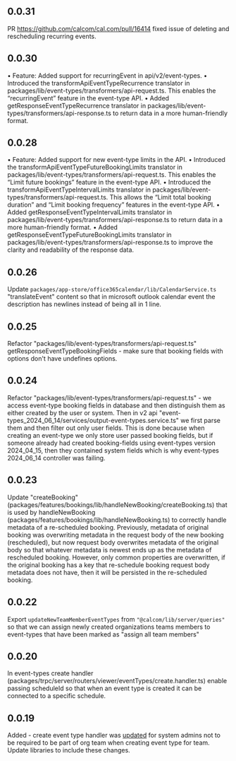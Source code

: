 ## 0.0.31 
PR https://github.com/calcom/cal.com/pull/16414 fixed issue of deleting and rescheduling recurring events.

## 0.0.30 
•	Feature: Added support for recurringEvent in api/v2/event-types.
	•	Introduced the transformApiEventTypeRecurrence translator in packages/lib/event-types/transformers/api-request.ts. This enables the “recurringEvent” feature in the event-type API.
	•	Added getResponseEventTypeRecurrence translator in packages/lib/event-types/transformers/api-response.ts to return data in a more human-friendly format.

## 0.0.28 
•	Feature: Added support for new event-type limits in the API.
	•	Introduced the transformApiEventTypeFutureBookingLimits translator in packages/lib/event-types/transformers/api-request.ts. This enables the “Limit future bookings” feature in the event-type API.
	•	Introduced the transformApiEventTypeIntervalLimits translator in packages/lib/event-types/transformers/api-request.ts. This allows the “Limit total booking duration” and “Limit booking frequency” features in the event-type API.
	•	Added getResponseEventTypeIntervalLimits translator in packages/lib/event-types/transformers/api-response.ts to return data in a more human-friendly format.
	•	Added getResponseEventTypeFutureBookingLimits translator in packages/lib/event-types/transformers/api-response.ts to improve the clarity and readability of the response data.

## 0.0.26
Update `packages/app-store/office365calendar/lib/CalendarService.ts` "translateEvent" content so that in microsoft outlook calendar event the description
has newlines instead of being all in 1 line.

## 0.0.25
Refactor "packages/lib/event-types/transformers/api-request.ts" getResponseEventTypeBookingFields - make sure that booking fields with options don't have
undefines options.

## 0.0.24
Refactor "packages/lib/event-types/transformers/api-request.ts" - we access event-type booking fields in database and then distinguish them as either
created by the user or system. Then in v2 api "event-types_2024_06_14/services/output-event-types.service.ts" we first parse them and then filter
out only user fields. This is done because when creating an event-type we only store user passed booking fields, but if someone already had created
booking-fields using event-types version 2024_04_15, then they contained system fields which is why event-types 2024_06_14 controller was failing.

## 0.0.23
Update "createBooking" (packages/features/bookings/lib/handleNewBooking/createBooking.ts) that is used by handleNewBooking (packages/features/bookings/lib/handleNewBooking.ts) to correctly handle metadata of a re-scheduled booking. Previously,
metadata of original booking was overwriting metadata in the request body of the new booking (rescheduled), but now
request body overwrites metadata of the original body so that whatever metadata is newest ends up as the metadata of rescheduled booking. However, only common properties are overwritten, if the original booking has a key that re-schedule booking request body metadata does not have, then it will be persisted in the re-scheduled booking.

## 0.0.22
Export `updateNewTeamMemberEventTypes` from `"@calcom/lib/server/queries"` so that we can assign newly created organizations
teams members to event-types that have been marked as "assign all team members"

## 0.0.20
In event-types create handler (packages/trpc/server/routers/viewer/eventTypes/create.handler.ts) enable passing scheduleId so that when an event type is created it can be connected
to a specific schedule.

## 0.0.19
Added - create event type handler was [updated](https://github.com/calcom/cal.com/pull/15774) for system admins not to be required
to be part of org team when creating event type for team. Update libraries to include these changes.
